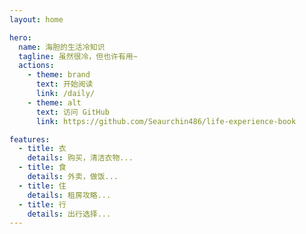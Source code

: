 ```yaml
---
layout: home

hero:
  name: 海胆的生活冷知识
  tagline: 虽然很冷，但也许有用~
  actions:
    - theme: brand
      text: 开始阅读
      link: /daily/
    - theme: alt
      text: 访问 GitHub
      link: https://github.com/Seaurchin486/life-experience-book

features:
  - title: 衣
    details: 购买，清洁衣物...
  - title: 食
    details: 外卖，做饭...
  - title: 住
    details: 租房攻略...
  - title: 行
    details: 出行选择...
---
```


<style>
:root {
  --vp-home-hero-name-color: transparent;
  --vp-home-hero-name-background: -webkit-linear-gradient(120deg, #bd34fe, #41d1ff);
}

</style>